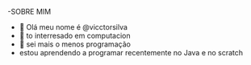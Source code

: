 -SOBRE MIM

- 👋 Olá meu nome é @vicctorsilva
- 👀 to interresado em computacion
- 🌱 sei mais o menos programação 
-   estou aprendendo a programar recentemente no Java e no scratch 


<!---
vicctorsilva/vicctorsilva is a ✨ special ✨ repository because its `README.md` (this file) appears on your GitHub profile.
You can click the Preview link to take a look at your changes.
--->

